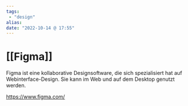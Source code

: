 ```yaml
---
tags:
 - "design"
alias: 
date: "2022-10-14 @ 17:55"
---
```

# [[Figma]]

Figma ist eine kollaborative Designsoftware, die sich spezialisiert hat auf Webinterface-Design. Sie kann im Web und auf dem Desktop genutzt werden.

https://www.figma.com/

